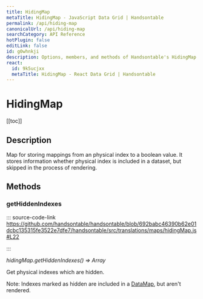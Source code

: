```yaml
---
title: HidingMap
metaTitle: HidingMap - JavaScript Data Grid | Handsontable
permalink: /api/hiding-map
canonicalUrl: /api/hiding-map
searchCategory: API Reference
hotPlugin: false
editLink: false
id: g0whnkji
description: Options, members, and methods of Handsontable's HidingMap API.
react:
  id: 9k5ucjxx
  metaTitle: HidingMap - React Data Grid | Handsontable
---
```


# HidingMap

[[toc]]

## Description

Map for storing mappings from an physical index to a boolean value. It stores information whether physical index is
included in a dataset, but skipped in the process of rendering.


## Methods

### getHiddenIndexes
  
::: source-code-link https://github.com/handsontable/handsontable/blob/692babc46390b62e01dcbc135315fe3522e7dfe7/handsontable/src/translations/maps/hidingMap.js#L22

:::

_hidingMap.getHiddenIndexes() ⇒ Array_

Get physical indexes which are hidden.

Note: Indexes marked as hidden are included in a [DataMap](@/api/dataMap.md), but aren't rendered.


